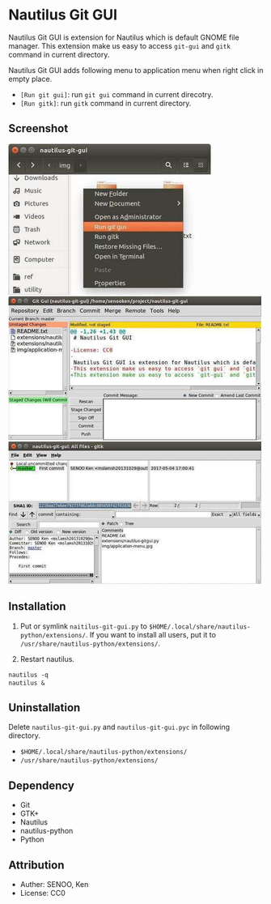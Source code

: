 # Nautilus Git GUI

Nautilus Git GUI is extension for Nautilus which is default GNOME file manager.
This extension make us easy to access `git-gui` and `gitk` command in current directory.

Nautilus Git GUI adds following menu to application menu when right click in empty place.

* `[Run git gui]`: run `git gui` command in current direcotry.
* `[Run gitk]`: run `gitk` command in current directory.


## Screenshot
![Application menu](./img/application-menu.jpg)
![git-gui](./img/git-gui.jpg)
![gitk](./img/gitk.jpg)


## Installation
1. Put or symlink `naitilus-git-gui.py` to  `$HOME/.local/share/nautilus-python/extensions/`. If you want to install all users, put it to `/usr/share/nautilus-python/extensions/`.

2. Restart nautilus.
```
nautilus -q
nautilus &
```


## Uninstallation
Delete `nautilus-git-gui.py` and `nautilus-git-gui.pyc` in following directory.
* `$HOME/.local/share/nautilus-python/extensions/`
* `/usr/share/nautilus-python/extensions/`


## Dependency
* Git
* GTK+
* Nautilus
* nautilus-python
* Python


## Attribution
* Auther: SENOO, Ken
* License: CC0
